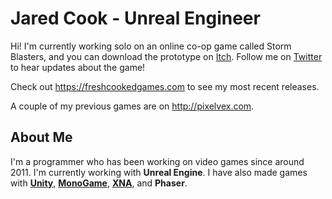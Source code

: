 # Jared Cook - Unreal Engineer
Hi! I'm currently working solo on an online co-op game called Storm Blasters, and you can download the prototype on [Itch](https://fresh-cooked-games.itch.io/storm-blasters). Follow me on [Twitter](https://twitter.com/FreshCookedDev) to hear updates about the game!

Check out https://freshcookedgames.com to see my most recent releases.

A couple of my previous games are on http://pixelvex.com.

## About Me
I'm a programmer who has been working on video games since around 2011. I'm currently working with **Unreal Engine**. I have also made games with [**Unity**](http://pixelvex.com/), [**MonoGame**](http://pixelvex.com/metagalacticblitz), [**XNA**](https://www.moddb.com/games/kazgars-revenge), and **Phaser**.

